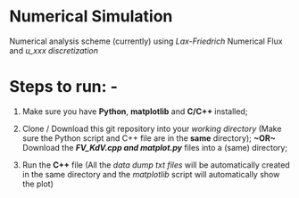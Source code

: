 # Numerical Simulation
Numerical analysis scheme (currently) using _Lax-Friedrich_ Numerical Flux and _u_xxx discretization_


# Steps to run: -
  1. Make sure you have **Python**, **matplotlib** and **C/C++** installed;
     
  2. Clone / Download this git repository into your _working directory_ (Make sure the Python script and C++ file are in the **same** directory);  **~OR~**  Download the _**FV_KdV.cpp and matplot.py**_ files into a (same) directory;
    
  3. Run the **C++** file (All the _data dump txt files_ will be automatically created in the same directory and the _matplotlib_ script will automatically show the plot)
